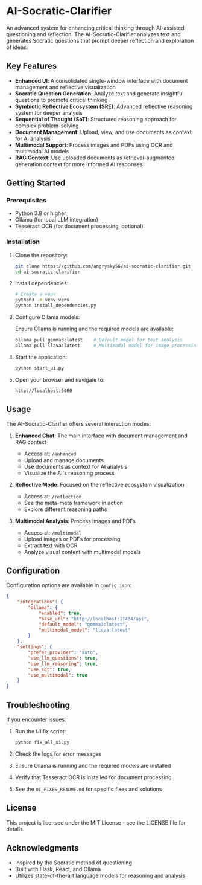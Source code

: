 # AI-Socratic-Clarifier

An advanced system for enhancing critical thinking through AI-assisted questioning and reflection. The AI-Socratic-Clarifier analyzes text and generates Socratic questions that prompt deeper reflection and exploration of ideas.

## Key Features

- **Enhanced UI**: A consolidated single-window interface with document management and reflective visualization
- **Socratic Question Generation**: Analyze text and generate insightful questions to promote critical thinking
- **Symbiotic Reflective Ecosystem (SRE)**: Advanced reflective reasoning system for deeper analysis
- **Sequential of Thought (SoT)**: Structured reasoning approach for complex problem-solving
- **Document Management**: Upload, view, and use documents as context for AI analysis
- **Multimodal Support**: Process images and PDFs using OCR and multimodal AI models
- **RAG Context**: Use uploaded documents as retrieval-augmented generation context for more informed AI responses

## Getting Started

### Prerequisites

- Python 3.8 or higher
- Ollama (for local LLM integration)
- Tesseract OCR (for document processing, optional)

### Installation

1. Clone the repository:
   ```bash
   git clone https://github.com/angrysky56/ai-socratic-clarifier.git
   cd ai-socratic-clarifier
   ```

2. Install dependencies:
   ```bash
   # Create a venv
   python3 -m venv venv
   python install_dependencies.py
   ```

3. Configure Ollama models:
   
   Ensure Ollama is running and the required models are available:
   ```bash
   ollama pull gemma3:latest    # Default model for text analysis
   ollama pull llava:latest     # Multimodal model for image processing (optional)
   ```

4. Start the application:
   ```bash
   python start_ui.py
   ```

5. Open your browser and navigate to:
   ```
   http://localhost:5000
   ```

## Usage

The AI-Socratic-Clarifier offers several interaction modes:

1. **Enhanced Chat**: The main interface with document management and RAG context
   - Access at: `/enhanced`
   - Upload and manage documents
   - Use documents as context for AI analysis
   - Visualize the AI's reasoning process

2. **Reflective Mode**: Focused on the reflective ecosystem visualization
   - Access at: `/reflection`
   - See the meta-meta framework in action
   - Explore different reasoning paths

3. **Multimodal Analysis**: Process images and PDFs
   - Access at: `/multimodal`
   - Upload images or PDFs for processing
   - Extract text with OCR
   - Analyze visual content with multimodal models

## Configuration

Configuration options are available in `config.json`:

```json
{
    "integrations": {
        "ollama": {
            "enabled": true,
            "base_url": "http://localhost:11434/api",
            "default_model": "gemma3:latest",
            "multimodal_model": "llava:latest"
        }
    },
    "settings": {
        "prefer_provider": "auto",
        "use_llm_questions": true,
        "use_llm_reasoning": true,
        "use_sot": true,
        "use_multimodal": true
    }
}
```

## Troubleshooting

If you encounter issues:

1. Run the UI fix script:
   ```bash
   python fix_all_ui.py
   ```

2. Check the logs for error messages

3. Ensure Ollama is running and the required models are installed

4. Verify that Tesseract OCR is installed for document processing

5. See the `UI_FIXES_README.md` for specific fixes and solutions

## License

This project is licensed under the MIT License - see the LICENSE file for details.

## Acknowledgments

- Inspired by the Socratic method of questioning
- Built with Flask, React, and Ollama
- Utilizes state-of-the-art language models for reasoning and analysis
